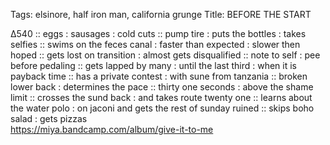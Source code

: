 Tags: elsinore, half iron man, california grunge
Title: BEFORE THE START 
  
∆540 :: eggs : sausages : cold cuts :: pump tire : puts the bottles : takes selfies :: swims on the feces canal : faster than expected : slower then hoped :: gets lost on transition : almost gets disqualified :: note to self : pee before pedaling :: gets lapped by many : until the last third : when it is payback time :: has a private contest : with sune from tanzania :: broken lower back : determines the pace :: thirty one seconds : above the shame limit :: crosses the sund back : and takes route twenty one :: learns about the water polo : on jaconi and gets the rest of sunday ruined :: skips boho salad : gets pizzas  
<https://miya.bandcamp.com/album/give-it-to-me>  
